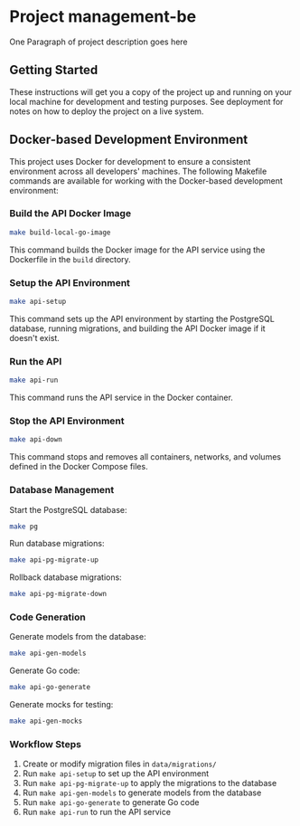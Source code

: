 # Project management-be

One Paragraph of project description goes here

## Getting Started

These instructions will get you a copy of the project up and running on your local machine for development and testing purposes. See deployment for notes on how to deploy the project on a live system.

## Docker-based Development Environment

This project uses Docker for development to ensure a consistent environment across all developers' machines. The following Makefile commands are available for working with the Docker-based development environment:

### Build the API Docker Image

```bash
make build-local-go-image
```

This command builds the Docker image for the API service using the Dockerfile in the `build` directory.

### Setup the API Environment

```bash
make api-setup
```

This command sets up the API environment by starting the PostgreSQL database, running migrations, and building the API Docker image if it doesn't exist.

### Run the API

```bash
make api-run
```

This command runs the API service in the Docker container.

### Stop the API Environment

```bash
make api-down
```

This command stops and removes all containers, networks, and volumes defined in the Docker Compose files.

### Database Management

Start the PostgreSQL database:
```bash
make pg
```

Run database migrations:
```bash
make api-pg-migrate-up
```

Rollback database migrations:
```bash
make api-pg-migrate-down
```

### Code Generation

Generate models from the database:
```bash
make api-gen-models
```

Generate Go code:
```bash
make api-go-generate
```

Generate mocks for testing:
```bash
make api-gen-mocks
```

### Workflow Steps

1. Create or modify migration files in `data/migrations/`
2. Run `make api-setup` to set up the API environment
3. Run `make api-pg-migrate-up` to apply the migrations to the database
4. Run `make api-gen-models` to generate models from the database
5. Run `make api-go-generate` to generate Go code
6. Run `make api-run` to run the API service
